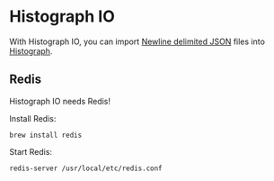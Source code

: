 # Histograph IO

With Histograph IO, you can import [Newline delimited JSON](http://ndjson.org/) files into [Histograph](http://histograph.github.io).

## Redis

Histograph IO needs Redis!

Install Redis:

    brew install redis

Start Redis:

    redis-server /usr/local/etc/redis.conf
